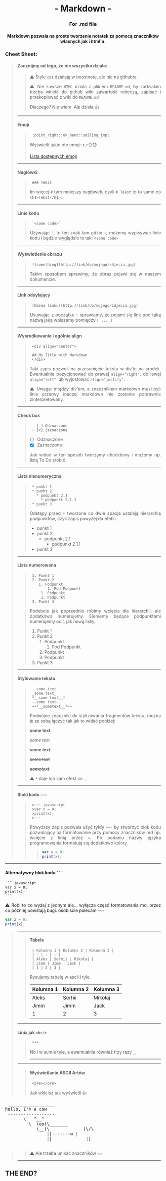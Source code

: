 <div align='center'>

# - Markdown -
### For .md file
#### Markdown pozwala na proste tworzenie notatek za pomocą znaczników własnych jak i html'a.

<div align='justify'>

### Cheet Sheet:
>#### Zacznijmy od tego, że nie wszystko działa:
>>:warning: Style `css` działają w boostnote, ale nie na githubie.
>>
>>:warning:  Nie zawsze `HTML` działa z plikiem `README.md`, by zadziałało trzeba wkleić do github wiki zawartość roboczą, zapisać i przekopiować z wiki do `README.md`
>>
>> Dlaczego? Nie wiem. Ale działa :+1:
>***
>#### Emoji
>>      :point_right::ok_hand::smiling_imp:
>> Wyświetli takie oto emoji: :point_right::ok_hand::smiling_imp:
>>
>> [Lista dostępnych emoji](https://gist.github.com/rxaviers/7360908)
>***
>#### Nagłówki:
>>      ### Tekst
>> Im więcej `#` tym mniejszy nagłówek, czyli `# Tekst` to to samo co `<h1>Tekst</h1>`.
>***
>#### Linie kodu
>>      `<some code>`
>> Używając `'`, to ten znak tam gdzie ` ~ `, możemy wypisywać linie kodu i będzie wyglądało to tak: `<some code>`
> ***
>#### Wyświetlenie obrazu
>>      ![something](http://link/do/mojego/zdjecia.jpg)
>> Takim sposobem sprawimy, że obraz pojawi się w naszym dokumencie.
> ***
>#### Link odsyłający
>>      [Nazwa linku](http://link/do/mojego/zdjecia.jpg)
>> Usuwając z początku `!` sprawiamy, że pojami się link pod taką nazwą jaką wpiszemy pomiędzy `[ ... ]`
> ***
>#### Wyśrodkowanie i ogólnie align
>>      <div align="center">
>>      
>>      ## My Title with Markdown
>>      </div>
>> Taki zapis pozwoli na przesunięcie tekstu w div'ie na środek. Ewentualnie pozycjonować do prawej `align="right"`, do lewej `align="left"` lub wyjustować `align="justify"`.
>>
>> :warning: Uwaga: między div'em, a znacznikiem markdown musi być linia przerwy inaczej markdown nie zostanie poprawnie zinterpretowany.
>***
>#### Check box
>>      - [ ] Odznaczone
>>      - [x] Zaznaczone
>> - [ ] Odznaczone
>> - [x] Zaznaczone
>>
>> Jak widać w ten sposób tworzymy checkboxy i możemy np. listę To Do zrobić.
>***
>#### Lista nienumeryczna
>>      * punkt 1
>>      * punkt 2
>>        * podpunkt 2.1
>>          * podpunkt 2.1.1
>>      * punkt 3
>> Odstępy przed `*` tworzone co dwie spacje ustalają hierarchię podpunktów, czyli zapis powyżej da efetk:
>> * punkt 1
>> * punkt 2
>>   * podpunkt 2.1
>>     * podpunkt 2.1.1
>> * punkt 3
>***
>#### Lista numerowana
>>
>>      1. Punkt 1
>>      2. Punkt 2
>>         1. Podpunkt
>>             1. Pod Podpunkt
>>          1. Podpunkt
>>          1. Podpunkt
>>      3. Punkt 3
>>      
>> Podobnie jak poprzednio robimy wcięcia dla hierarchii, ale dodatkowo numerujemy. Elementy będące podpunktami numerujemy od `1` jak nową listę.
>>
>> 1. Punkt 1
>> 2. Punkt 2
>>    1. Podpunkt
>>       1. Pod Podpunkt
>>    2. Podpunkt
>>    3. Podpunkt
>> 3. Punkt 3
>>
>***
>#### Stylowanie tekstu
>>      __some text__
>>      _some text_
>>      *__some text__*
>>      ~~some text~~
>>      ~~*__sometext__*~~
>> Podwójne znaczniki do stylizowania fragmentów tekstu, można je ze sobą łączyć tak jak to widać poniżej:
>>
>> __some text__
>>
>>  _some text_
>>
>> *__some text__*
>>
>> ~~some text~~
>>
>> ~~*__sometext__*~~
>>
>>:warning: `*` daje ten sam efekt co `_`.
>***
>#### Bloki kodu `~~~`
>>      >~~~ javascript
>>      >var x = 0;
>>      >print(x);
>>      >~~~
>> Powyższy zapis pozwala użyć tyldy `~~~` by stworzyć blok kodu pozwalający na formatowanie przy pomocy znaczników md np. wcięcie z linią przez `>`. Po podaniu nazwy języka programowania formatują się dodatkowo kolory.
>> >~~~ javascript
>> >var x = 0;
>> >print(x);
>> >~~~
***
#### Alternatywny blok kodu ` ``` `
    ``` javascript
    var x = 0;
    print(x);
    ```
:warning: Robi to co wyżej z jednym ale... wyłącza część formatowania md, przez co później powstają bugi. osobiście polecam `~~~`

``` javascript
var x = 0;
print(x);
```

>***
>> #### Tabela
>>      | Kolumna 1 | Kolumna 2 | Kolumna 3 |
>>      | - | - | - |
>>      | Aleks | Serhii | Mikołaj |
>>      | Jimm | Jimm | Jack |
>>      | 1 | 2 | 3 |
>> Rysujemy tabelę w ascii i tyle.
>>
>> | Kolumna 1 | Kolumna 2 | Kolumna 3 |
>> | - | - | - |
>> | Aleks | Serhii | Mikołaj |
>> | Jimm | Jimm | Jack |
>> | 1 | 2 | 3 |
>>
>***
>#### Linia jak `<hr/>`
>>      ***
>> No i w sumie tyle, a ewentualnie również trzy razy `_`.
>>***
>***
>>#### Wyświetlanie ASCII Artów
>>      <pre></pre>
>> Jak wkleisz tak wyświetli :+1:
>>

<pre>
 __________________
hello, I'm a cow
 ------------------
       \   ^__^
         \  (oo)\_______
            (__)\             )\/\
                ||-------w |
                ||             ||

</pre>

>>:warning: Ale trzeba unikać znaczników `<>`
>***
## THE END?
